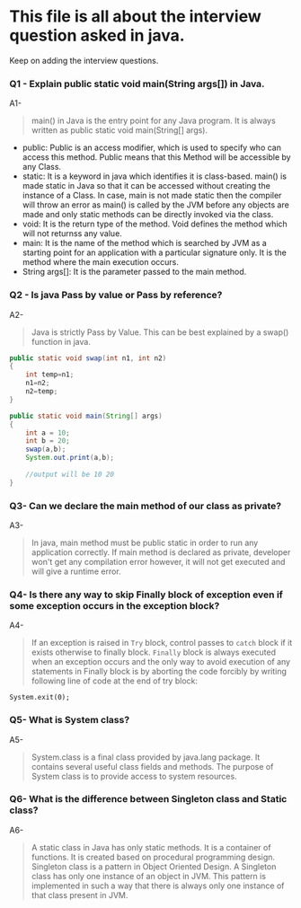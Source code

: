# This file is all about the interview question asked in java.
Keep on adding the interview questions.


### Q1 - Explain public static void main(String args[]) in Java.
A1- 
> main() in Java is the entry point for any Java program. It is always written as public static void main(String[] args).
  * public: Public is an access modifier, which is used to specify who can access this method. Public means that this Method will be accessible by any Class.
  * static: It is a keyword in java which identifies it is class-based. main() is made static in Java so that it can be accessed without creating the instance of a Class. In case, main is not made static then the compiler will throw an error as main() is called by the JVM before any objects are made and only static methods can be directly invoked via the class. 
  * void: It is the return type of the method. Void defines the method which will not returnss any value.
  * main: It is the name of the method which is searched by JVM as a starting point for an application with a particular signature only. It is the method where the main execution occurs.
  * String args[]: It is the parameter passed to the main method.
  
  ### Q2 - Is java Pass by value or Pass by reference?
A2- 
> Java is strictly Pass by Value. This can be best explained by a swap() function in java.
```java
public static void swap(int n1, int n2)
{
    int temp=n1;
    n1=n2;
    n2=temp;
}

public static void main(String[] args)
{
    int a = 10;
    int b = 20;
    swap(a,b);
    System.out.print(a,b);
    
    //output will be 10 20
}
```

### Q3- Can we declare the main method of our class as private?

A3- 
> In java, main method must be public static in order to run any application correctly. If main method is declared as private, developer won't get any compilation error however, it will not get executed and will give a runtime error. 

### Q4- Is there any way to skip Finally block of exception even if some exception occurs in the exception block?

A4-
> If an exception is raised in `Try` block, control passes to `catch` block if it exists otherwise to finally block. `Finally` block is always executed when an exception occurs and the only way to avoid execution of any statements in Finally block is by aborting the code forcibly by writing following line of code at the end of try block:

```System.exit(0);```

### Q5- What is System class?

A5-
> System.class is a final class provided by java.lang package. It
contains several useful class fields and methods.
The purpose of System class is to provide access to system
resources.

### Q6- What is the difference between Singleton class and Static class?

A6- 
> A static class in Java has only static methods. It is a container of
functions. It is created based on procedural programming design.
Singleton class is a pattern in Object Oriented Design. A Singleton
class has only one instance of an object in JVM. This pattern is
implemented in such a way that there is always only one instance of
that class present in JVM.


